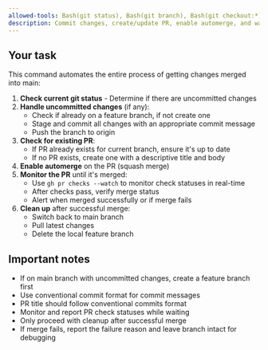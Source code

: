 ```yaml
---
allowed-tools: Bash(git status), Bash(git branch), Bash(git checkout:*), Bash(git add:*), Bash(git commit:*), Bash(git push:*), Bash(git pull), Bash(git branch -d:*), Bash(gh pr list), Bash(gh pr create:*), Bash(gh pr merge:*), Bash(gh pr checks:*), Bash(gh pr view:*), Bash(gh pr status)
description: Commit changes, create/update PR, enable automerge, and wait for merge
---
```


## Your task

This command automates the entire process of getting changes merged into main:

1. **Check current git status** - Determine if there are uncommitted changes
2. **Handle uncommitted changes** (if any):
   - Check if already on a feature branch, if not create one
   - Stage and commit all changes with an appropriate commit message
   - Push the branch to origin
3. **Check for existing PR**:
   - If PR already exists for current branch, ensure it's up to date
   - If no PR exists, create one with a descriptive title and body
4. **Enable automerge** on the PR (squash merge)
5. **Monitor the PR** until it's merged:
   - Use `gh pr checks --watch` to monitor check statuses in real-time
   - After checks pass, verify merge status
   - Alert when merged successfully or if merge fails
6. **Clean up** after successful merge:
   - Switch back to main branch
   - Pull latest changes
   - Delete the local feature branch

## Important notes

- If on main branch with uncommitted changes, create a feature branch first
- Use conventional commit format for commit messages
- PR title should follow conventional commits format
- Monitor and report PR check statuses while waiting
- Only proceed with cleanup after successful merge
- If merge fails, report the failure reason and leave branch intact for debugging
